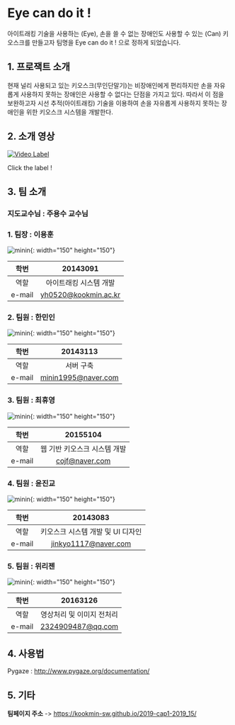 # Eye can do it !

아이트래킹 기술을 사용하는 (Eye), 손을 쓸 수 없는 장애인도 사용할 수 있는 (Can) 키오스크를 만들고자 팀명을 Eye can do it ! 으로 정하게 되었습니다.

## 1. 프로잭트 소개

현재 널리 사용되고 있는 키오스크(무인단말기)는 비장애인에게 편리하지만 손을 자유롭게 사용하지 못하는 장애인은 사용할 수 없다는 단점을 가지고 있다. 따라서 이 점을 보완하고자 시선 추적(아이트래킹) 기술을 이용하여 손을 자유롭게 사용하지 못하는 장애인을 위한 키오스크 시스템을 개발한다.


## 2. 소개 영상

[![Video Label](http://img.youtube.com/vi/H_gDftcf7Rs/0.jpg)](https://youtu.be/H_gDftcf7Rs?t=0s) 

Click the label !

## 3. 팀 소개

### 지도교수님 : 주용수 교수님

### 1. 팀장 : 이용훈 
![minin](https://user-images.githubusercontent.com/36881152/54407745-61654e00-4722-11e9-8662-5f31fa595d19.jpg){: width="150" height="150"}

|학번|20143091|
|:---:|:---:|
|역할|아이트래킹 시스템 개발|
|e-mail|yh0520@kookmin.ac.kr|

### 2. 팀원 : 한민인
![minin](https://user-images.githubusercontent.com/36881152/54407239-6aedb680-4720-11e9-9514-3a4bb699e9d8.jpg){: width="150" height="150"}

|학번|20143113|
|:---:|:---:|
|역할|서버 구축|
|e-mail|minin1995@naver.com|

### 3. 팀원 : 최휴영 
![minin](https://user-images.githubusercontent.com/36881152/54408791-aa1f0600-4726-11e9-8c8c-acaae19592b4.jpg){: width="150" height="150"}

|학번|20155104|
|:---:|:---:|
|역할|웹 기반 키오스크 시스템 개발|
|e-mail|cojf@naver.com|

### 4. 팀원 : 윤진교 
![minin](https://user-images.githubusercontent.com/36881152/54408746-6cba7880-4726-11e9-894e-e07dc2b93fdc.jpg){: width="150" height="150"}

|학번|20143083|
|:---:|:---:|
|역할|키오스크 시스템 개발 및 UI 디자인|
|e-mail|jinkyo1117@naver.com|

### 5. 팀원 : 위리젠 
![minin](https://user-images.githubusercontent.com/36881152/54409240-0b47d900-4729-11e9-9dcf-1e9fef161f42.jpg){: width="150" height="150"}

|학번|20163126|
|:---:|:---:|
|역할|영상처리 및 이미지 전처리|
|e-mail|2324909487@qq.com|

## 4. 사용법

Pygaze : http://www.pygaze.org/documentation/

## 5. 기타



**팀페이지 주소** -> https://kookmin-sw.github.io/2019-cap1-2019_15/

